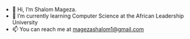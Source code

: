 - 👋 Hi, I’m Shalom Mageza.
- 🌱 I’m currently learning Computer Science at the African Leadership University
- 📫 You can reach me at magezashalom1@gmail.com

<!---
magezashalom1/magezashalom1 is a ✨ special ✨ repository because its `README.md` (this file) appears on your GitHub profile.
You can click the Preview link to take a look at your changes.
--->
